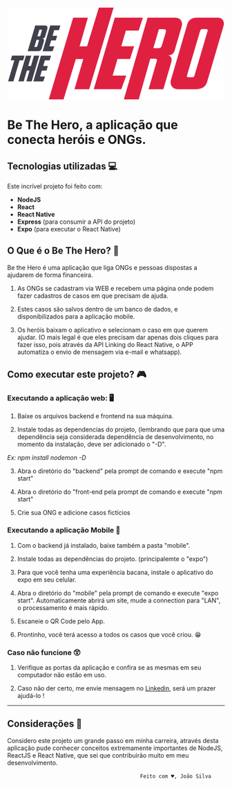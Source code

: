 
<p align="center">
  <img src="https://github.com/JVictor07/Aplicativo_Be-The-Hero/blob/master/front-end/src/assets/logo.svg">
</p>

# Be The Hero, a aplicação que conecta heróis e ONGs.

## Tecnologias utilizadas 💻
Este incrível projeto foi feito com:

- __NodeJS__
- __React__
- __React Native__
- __Express__ (para consumir a API do projeto)
- __Expo__ (para executar o React Native)

## O Que é o Be The Hero? 🤔
Be the Hero é uma aplicação que liga ONGs e pessoas dispostas a ajudarem de forma financeira.
1. As ONGs se cadastram via WEB e recebem uma página onde podem fazer cadastros de casos em que precisam de ajuda.

2. Estes casos são salvos dentro de um banco de dados, e disponibilizados para a aplicação mobile.

3. Os heróis baixam o aplicativo e selecionam o caso em que querem ajudar. (O mais legal é que eles precisam dar apenas dois cliques
para fazer isso, pois através da API Linking do React Native, o APP automatiza o envio de mensagem via e-mail e whatsapp).

## Como executar este projeto? 🎮

### Executando a aplicação web: 🖥️
1. Baixe os arquivos backend e frontend na sua máquina.

2. Instale todas as dependencias do projeto, (lembrando que para que uma dependência seja considerada dependência de desenvolvimento,
no momento da instalação, deve ser adicionado o "-D". 

_Ex: npm install nodemon -D_

3. Abra o diretório do "backend" pela prompt de comando e execute "npm start"

4. Abra o diretório do "front-end pela prompt de comando e execute "npm start"

5. Crie sua ONG e adicione casos fictícios

### Executando a aplicação Mobile 📱
1. Com o backend já instalado, baixe também a pasta "mobile".

2. Instale todas as dependências do projeto. (principalemte o "expo")

3. Para que você tenha uma experiência bacana, instale o aplicativo do expo em seu celular.

4. Abra o diretório do "mobile" pela prompt de comando e execute "expo start". Automaticamente abrirá um site, mude a connection para
"LAN", o processamento é mais rápido.

5. Escaneie o QR Code pelo App.

6. Prontinho, você terá acesso a todos os casos que você criou. 😁

### Caso não funcione 😲
1. Verifique as portas da aplicação e confira se as mesmas em seu computador não estão em uso.

2. Caso não der certo, me envie mensagem no [Linkedin](https://www.linkedin.com/in/jv-silva/), será um prazer ajudá-lo !

--------------------------------------------------------------------------------------------------------------------------------------

## Considerações 📝
Considero este projeto um grande passo em minha carreira, através desta aplicação pude conhecer conceitos extremamente importantes de
NodeJS, ReactJS e React Native, que sei que contribuirão muito em meu desenvolvimento.

                                               Feito com ♥️, João Silva

